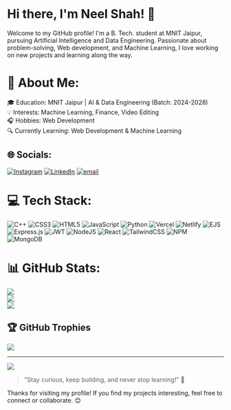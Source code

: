 # Hi there, I'm Neel Shah! 👋

Welcome to my GitHub profile! I'm a B. Tech. student at MNIT Jaipur, pursuing Artificial Intelligence and Data Engineering. Passionate about problem-solving, Web development, and Machine Learning, I love working on new projects and learning along the way.

# 💫 About Me:
🎓 Education: MNIT Jaipur | AI & Data Engineering (Batch: 2024-2028)<br>💡 Interests: Machine Learning, Finance, Video Editing<br>🎧 Hobbies: Web Development<br>🔍 Currently Learning: Web Development & Machine Learning


## 🌐 Socials:
[![Instagram](https://img.shields.io/badge/Instagram-%23E4405F.svg?logo=Instagram&logoColor=white)](https://instagram.com/neelsshah2006) [![LinkedIn](https://img.shields.io/badge/LinkedIn-%230077B5.svg?logo=linkedin&logoColor=white)](https://linkedin.com/in/neelsshah2006) [![email](https://img.shields.io/badge/Email-D14836?logo=gmail&logoColor=white)](mailto:neelsshah2006) 

# 💻 Tech Stack:
![C++](https://img.shields.io/badge/c++-%2300599C.svg?style=plastic&logo=c%2B%2B&logoColor=white) ![CSS3](https://img.shields.io/badge/css3-%231572B6.svg?style=plastic&logo=css3&logoColor=white) ![HTML5](https://img.shields.io/badge/html5-%23E34F26.svg?style=plastic&logo=html5&logoColor=white) ![JavaScript](https://img.shields.io/badge/javascript-%23323330.svg?style=plastic&logo=javascript&logoColor=%23F7DF1E) ![Python](https://img.shields.io/badge/python-3670A0?style=plastic&logo=python&logoColor=ffdd54) ![Vercel](https://img.shields.io/badge/vercel-%23000000.svg?style=plastic&logo=vercel&logoColor=white) ![Netlify](https://img.shields.io/badge/netlify-%23000000.svg?style=plastic&logo=netlify&logoColor=#00C7B7) ![EJS](https://img.shields.io/badge/ejs-%23B4CA65.svg?style=plastic&logo=ejs&logoColor=black) ![Express.js](https://img.shields.io/badge/express.js-%23404d59.svg?style=plastic&logo=express&logoColor=%2361DAFB) ![JWT](https://img.shields.io/badge/JWT-black?style=plastic&logo=JSON%20web%20tokens) ![NodeJS](https://img.shields.io/badge/node.js-6DA55F?style=plastic&logo=node.js&logoColor=white) ![React](https://img.shields.io/badge/react-%2320232a.svg?style=plastic&logo=react&logoColor=%2361DAFB) ![TailwindCSS](https://img.shields.io/badge/tailwindcss-%2338B2AC.svg?style=plastic&logo=tailwind-css&logoColor=white) ![NPM](https://img.shields.io/badge/NPM-%23CB3837.svg?style=plastic&logo=npm&logoColor=white) ![MongoDB](https://img.shields.io/badge/MongoDB-%234ea94b.svg?style=plastic&logo=mongodb&logoColor=white)
# 📊 GitHub Stats:
![](https://github-readme-stats.vercel.app/api?username=neelsshah2006&theme=dark&hide_border=false&include_all_commits=true&count_private=false)<br/>
![](https://nirzak-streak-stats.vercel.app/?user=neelsshah2006&theme=dark&hide_border=false)<br/>
![](https://github-readme-stats.vercel.app/api/top-langs/?username=neelsshah2006&theme=dark&hide_border=false&include_all_commits=true&count_private=false&layout=compact)

## 🏆 GitHub Trophies
![](https://github-profile-trophy.vercel.app/?username=neelsshah2006&theme=radical&no-frame=false&no-bg=false&margin-w=4)

---
[![](https://visitcount.itsvg.in/api?id=neelsshah2006&icon=0&color=0)](https://visitcount.itsvg.in)

<!-- Proudly created with GPRM ( https://gprm.itsvg.in ) -->
> "Stay curious, keep building, and never stop learning!" 🚀

Thanks for visiting my profile! If you find my projects interesting, feel free to connect or collaborate. 😊
